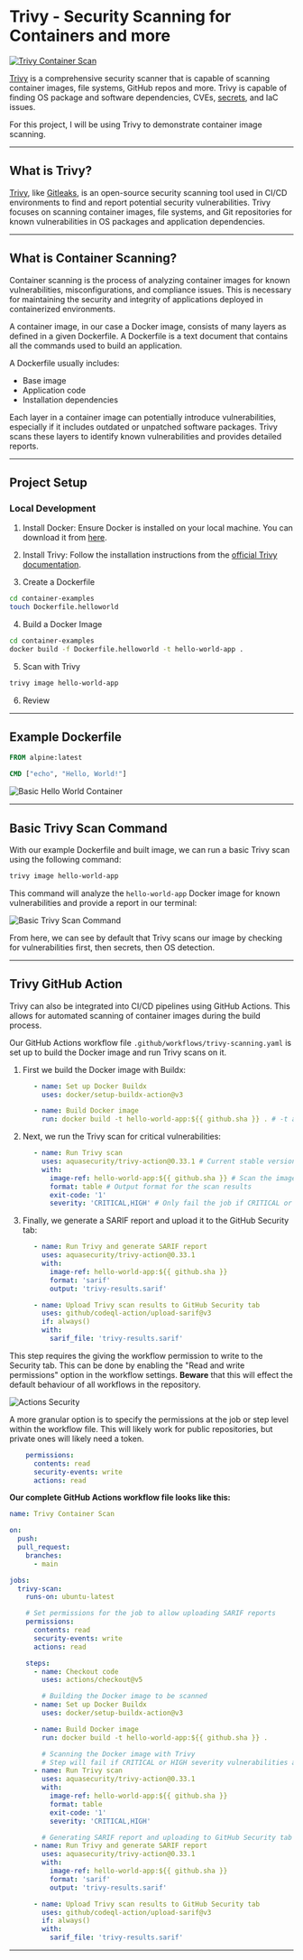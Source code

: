 # Trivy - Security Scanning for Containers and more

[![Trivy Container Scan](https://github.com/crow50/trivy-container-security/actions/workflows/trivy-scanning.yaml/badge.svg)](https://github.com/crow50/trivy-container-security/actions/workflows/trivy-scanning.yaml)

[Trivy](https://trivy.dev/latest/) is a comprehensive security scanner that is capable of scanning container images, file systems, GitHub repos and more. Trivy is capable of finding OS package and software dependencies, CVEs, [secrets](https://crow50.github.io/Gitleaks-Secret-Scanning/#what-counts-as-a-secret), and IaC issues. 

For this project, I will be using Trivy to demonstrate container image scanning.

---

## What is Trivy?

[Trivy](https://trivy.dev/latest/), like [Gitleaks](https://gitleaks.io/), is an open-source security scanning tool used in CI/CD environments to find and report potential security vulnerabilities. Trivy focuses on scanning container images, file systems, and Git repositories for known vulnerabilities in OS packages and application dependencies.

---

## What is Container Scanning?

Container scanning is the process of analyzing container images for known vulnerabilities, misconfigurations, and compliance issues. This is necessary for maintaining the security and integrity of applications deployed in containerized environments.

A container image, in our case a Docker image, consists of many layers as defined in a given Dockerfile. A Dockerfile is a text document that contains all the commands used to build an application.

A Dockerfile usually includes:
- Base image
- Application code
- Installation dependencies

Each layer in a container image can potentially introduce vulnerabilities, especially if it includes outdated or unpatched software packages. Trivy scans these layers to identify known vulnerabilities and provides detailed reports.

---

## Project Setup

### Local Development

1. Install Docker: Ensure Docker is installed on your local machine. You can download it from [here](https://www.docker.com/products/docker-desktop).

2. Install Trivy: Follow the installation instructions from the [official Trivy documentation](https://trivy.dev/latest/getting-started/).

3. Create a Dockerfile

```bash
cd container-examples
touch Dockerfile.helloworld
```

4. Build a Docker Image

```bash
cd container-examples
docker build -f Dockerfile.helloworld -t hello-world-app .
```

5. Scan with Trivy

```bash
trivy image hello-world-app
```

6. Review

---
## Example Dockerfile

```Dockerfile
FROM alpine:latest

CMD ["echo", "Hello, World!"]
```

![Basic Hello World Container](assets/basic-hello-world-container.png)

---

## Basic Trivy Scan Command

With our example Dockerfile and built image, we can run a basic Trivy scan using the following command:

```bash
trivy image hello-world-app
```

This command will analyze the `hello-world-app` Docker image for known vulnerabilities and provide a report in our terminal:

![Basic Trivy Scan Command](assets/basic-trivy-scan-command.png)

From here, we can see by default that Trivy scans our image by checking for vulnerabilities first, then secrets, then OS detection.

---

## Trivy GitHub Action

Trivy can also be integrated into CI/CD pipelines using GitHub Actions. This allows for automated scanning of container images during the build process.

Our GitHub Actions workflow file `.github/workflows/trivy-scanning.yaml` is set up to build the Docker image and run Trivy scans on it.

1. First we build the Docker image with Buildx:

```yaml
      - name: Set up Docker Buildx
        uses: docker/setup-buildx-action@v3

      - name: Build Docker image
        run: docker build -t hello-world-app:${{ github.sha }} . # -t allows us to set the tag flag for our Docker image
```

2. Next, we run the Trivy scan for critical vulnerabilities:

```yaml
      - name: Run Trivy scan
        uses: aquasecurity/trivy-action@0.33.1 # Current stable version of Trivy Action
        with:
          image-ref: hello-world-app:${{ github.sha }} # Scan the image built in the previous step specifying the image reference
          format: table # Output format for the scan results
          exit-code: '1'
          severity: 'CRITICAL,HIGH' # Only fail the job if CRITICAL or HIGH severity vulnerabilities are found
```

3. Finally, we generate a SARIF report and upload it to the GitHub Security tab:

```yaml
      - name: Run Trivy and generate SARIF report
        uses: aquasecurity/trivy-action@0.33.1
        with:
          image-ref: hello-world-app:${{ github.sha }}
          format: 'sarif'
          output: 'trivy-results.sarif'

      - name: Upload Trivy scan results to GitHub Security tab
        uses: github/codeql-action/upload-sarif@v3
        if: always()
        with:
          sarif_file: 'trivy-results.sarif'
```

This step requires the giving the workflow permission to write to the Security tab. This can be done by enabling the "Read and write permissions" option in the workflow settings. **Beware** that this will effect the default behaviour of all workflows in the repository.

![Actions Security](assets/actions-security.png)

A more granular option is to specify the permissions at the job or step level within the workflow file. This will likely work for public repositories, but private ones will likely need a token.

```yaml
    permissions:
      contents: read
      security-events: write
      actions: read
```

**Our complete GitHub Actions workflow file looks like this:**

```yaml
name: Trivy Container Scan

on:
  push:
  pull_request:
    branches:
      - main

jobs:
  trivy-scan:
    runs-on: ubuntu-latest

    # Set permissions for the job to allow uploading SARIF reports
    permissions:
      contents: read
      security-events: write
      actions: read

    steps:
      - name: Checkout code
        uses: actions/checkout@v5

        # Building the Docker image to be scanned
      - name: Set up Docker Buildx
        uses: docker/setup-buildx-action@v3

      - name: Build Docker image
        run: docker build -t hello-world-app:${{ github.sha }} .

        # Scanning the Docker image with Trivy
        # Step will fail if CRITICAL or HIGH severity vulnerabilities are found
      - name: Run Trivy scan
        uses: aquasecurity/trivy-action@0.33.1
        with:
          image-ref: hello-world-app:${{ github.sha }}
          format: table
          exit-code: '1'
          severity: 'CRITICAL,HIGH'

        # Generating SARIF report and uploading to GitHub Security tab
      - name: Run Trivy and generate SARIF report
        uses: aquasecurity/trivy-action@0.33.1
        with:
          image-ref: hello-world-app:${{ github.sha }}
          format: 'sarif'
          output: 'trivy-results.sarif'

      - name: Upload Trivy scan results to GitHub Security tab
        uses: github/codeql-action/upload-sarif@v3
        if: always()
        with:
          sarif_file: 'trivy-results.sarif'
```

---
